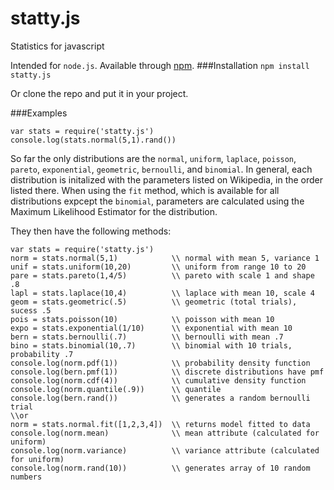 # statty.js
Statistics for javascript

Intended for `node.js`. Available through [npm](https://www.npmjs.com/package/statty.js).
###Installation
`npm install statty.js`

Or clone the repo and put it in your project. 

###Examples

    var stats = require('statty.js')
    console.log(stats.normal(5,1).rand())
    
So far the only distributions are the `normal`, `uniform`, `laplace`, `poisson`, `pareto`, `exponential`, `geometric`, `bernoulli`, and `binomial`. In general, each distribution is initalized with the parameters listed on Wikipedia, in the order listed there. When using the `fit` method, which is available for all distributions expcept the `binomial`, parameters are calculated using the Maximum Likelihood Estimator for the distribution.

They then have the following methods:
    
    var stats = require('statty.js')
    norm = stats.normal(5,1)            \\ normal with mean 5, variance 1
    unif = stats.uniform(10,20)         \\ uniform from range 10 to 20
    pare = stats.pareto(1,4/5)          \\ pareto with scale 1 and shape .8 
    lapl = stats.laplace(10,4)          \\ laplace with mean 10, scale 4 
    geom = stats.geometric(.5)          \\ geometric (total trials), sucess .5
    pois = stats.poisson(10)            \\ poisson with mean 10 
    expo = stats.exponential(1/10)      \\ exponential with mean 10 
    bern = stats.bernoulli(.7)          \\ bernoulli with mean .7
    bino = stats.binomial(10,.7)        \\ binomial with 10 trials, probability .7
    console.log(norm.pdf(1))            \\ probability density function
    console.log(bern.pmf(1))            \\ discrete distributions have pmf
    console.log(norm.cdf(4))            \\ cumulative density function
    console.log(norm.quantile(.9))      \\ quantile
    console.log(bern.rand())            \\ generates a random bernoulli trial
    \\or
    norm = stats.normal.fit([1,2,3,4])  \\ returns model fitted to data
    console.log(norm.mean)              \\ mean attribute (calculated for uniform)
    console.log(norm.variance)          \\ variance attribute (calculated for uniform)
    console.log(norm.rand(10))          \\ generates array of 10 random numbers
